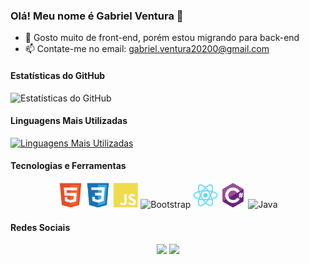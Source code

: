 ### Olá! Meu nome é Gabriel Ventura 👋

- 🔭 Gosto muito de front-end, porém estou migrando para back-end
- 📫 Contate-me no email: gabriel.ventura20200@gmail.com

#### Estatísticas do GitHub
![Estatísticas do GitHub](https://github-readme-stats.vercel.app/api?username=gbxventura&show_icons=true)

#### Linguagens Mais Utilizadas
[![Linguagens Mais Utilizadas](https://github-readme-stats.vercel.app/api/top-langs/?username=gbxventura&layout=compact&langs_count=7&theme=dracula)](https://github.com/gbxventura)

#### Tecnologias e Ferramentas
<p align="center">
  <img alt="HTML" height="40" src="https://raw.githubusercontent.com/devicons/devicon/master/icons/html5/html5-original.svg">
  <img alt="CSS" height="40" src="https://raw.githubusercontent.com/devicons/devicon/master/icons/css3/css3-original.svg">
  <img alt="JavaScript" height="40" src="https://raw.githubusercontent.com/devicons/devicon/master/icons/javascript/javascript-plain.svg">
  <img alt="Bootstrap" height="40" src="https://cdn.jsdelivr.net/gh/devicons/devicon/icons/bootstrap/bootstrap-original.svg">
  <img alt="React" height="40" src="https://raw.githubusercontent.com/devicons/devicon/master/icons/react/react-original.svg">
  <img alt="C#" height="40" src="https://raw.githubusercontent.com/devicons/devicon/master/icons/csharp/csharp-original.svg">
  <img alt="Java" height="40" src="https://cdn.jsdelivr.net/gh/devicons/devicon/icons/java/java-original.svg"> 
</p>

#### Redes Sociais
<div align="center"> 
  <a href="https://www.instagram.com/gbxventura/" target="_blank"><img src="https://img.shields.io/badge/-Instagram-%23E4405F?style=for-the-badge&logo=instagram&logoColor=white" target="_blank"></a>
  <a href="https://www.linkedin.com/in/gabriel-ventura-13028b208/" target="_blank"><img src="https://img.shields.io/badge/-LinkedIn-%230077B5?style=for-the-badge&logo=linkedin&logoColor=white" target="_blank"></a> 
</div>
